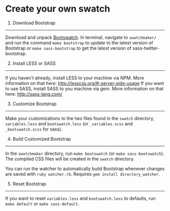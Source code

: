 Create your own swatch
======================

1. Download Bootstrap
------
Download and unpack [Bootswatch](https://github.com/thomaspark/bootswatch/tags). In terminal, navigate to `swatchmaker/` and run the command `make bootstrap` to update to the latest version of Bootstrap or `make sass-bootstrap` to get the latest version of sass-twitter-bootstrap.


2. Install LESS or SASS
------
If you haven't already, install LESS to your machine via NPM. More information on that here: http://lesscss.org/#-server-side-usage
If you want to use SASS, install SASS to you machine via gem. More information on that here: http://sass-lang.com/

3. Customize Bootstrap
------
Make your customizations to the two files found in the `swatch` directory, `variables.less` and `bootswatch.less` (or `_variables.scss` and `_bootswatch.scss` for sass).


4. Build Customized Bootstrap
------
In the `swatchmaker` directory, run `make bootswatch` (or `make sass-bootswatch`). The compiled CSS files will be created in the `swatch` directory.

You can run the watcher to automatically build Bootstrap whenever changes are saved with `ruby watcher.rb`. Requires `gem install directory_watcher`.


5. Reset Bootstrap
------
If you want to reset `variables.less` and `bootswatch.less` to defaults, run `make default` or `make sass-default`.